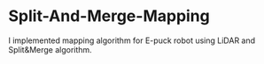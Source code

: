 # Split-And-Merge-Mapping
I implemented mapping algorithm for E-puck robot using LiDAR and Split&amp;Merge algorithm.
